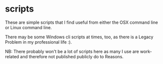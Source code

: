 # scripts
These are simple scripts that I find useful from either the OSX command line or Linux command line.

There may be some Windows cli scripts at times, too, as there is a Legacy Problem in my professional life :).
 
NB: There probably won't be a lot of scripts here as many I use are work-related and therefore not published publicly do to Reasons.

